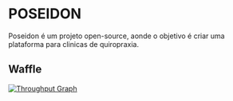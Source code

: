 # POSEIDON

Poseidon é um projeto open-source, aonde o objetivo é criar uma plataforma para clinicas de quiropraxia.



## Waffle

[![Throughput Graph](https://graphs.waffle.io/willmenn/Pegasus/throughput.svg)](https://waffle.io/willmenn/Pegasus/metrics)